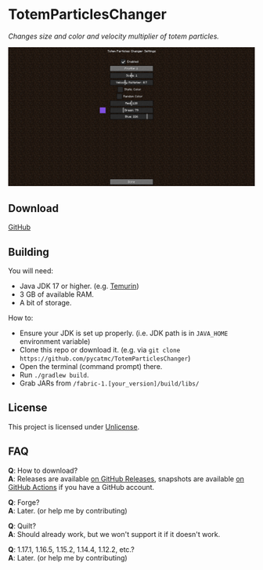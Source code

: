# TotemParticlesChanger

*Changes size and color and velocity multiplier of totem particles.*   

![Totem Particles Changer's settings](.github/images/settings.png)

## Download
[GitHub](https://github.com/pycatmc/TotemParticlesChanger/releases/latest)

## Building
You will need:

- Java JDK 17 or higher. (e.g. [Temurin](https://adoptium.net/))
- 3 GB of available RAM.
- A bit of storage.

How to:
- Ensure your JDK is set up properly. (i.e. JDK path is in `JAVA_HOME` environment variable)
- Clone this repo or download it. (e.g. via `git clone https://github.com/pycatmc/TotemParticlesChanger`)
- Open the terminal (command prompt) there.
- Run `./gradlew build`.
- Grab JARs from `/fabric-1.[your_version]/build/libs/`

## License
This project is licensed under [Unlicense](https://github.com/pycatmc/TotemParticlesChanger/blob/master/LICENSE).

## FAQ
**Q**: How to download?  
**A**: Releases are available [on GitHub Releases](https://github.com/pycatmc/TotemParticlesChanger/releases/latest), snapshots are available [on GitHub Actions](https://github.com/pycatmc/TotemParticlesChanger/actions) if you have a GitHub account.

**Q**: Forge?  
**A**: Later. (or help me by contributing)

**Q**: Quilt?  
**A**: Should already work, but we won't support it if it doesn't work.

**Q**: 1.17.1, 1.16.5, 1.15.2, 1.14.4, 1.12.2, etc.?  
**A**: Later. (or help me by contributing)
